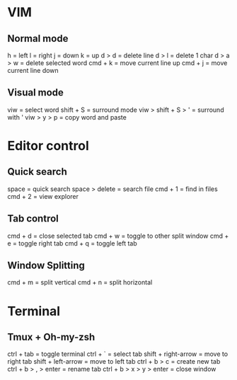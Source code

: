 # VIM 
## Normal mode
h = left
l = right
j = down
k = up
d > d = delete line
d > l = delete 1 char
d > a > w = delete selected word
cmd + k = move current line up
cmd + j = move current line down

## Visual mode
viw = select word
shift + S = surround mode
viw > shift + S > ' = surround with '
viw > y > p = copy word and paste

# Editor control
## Quick search
space = quick search
space > delete = search file
cmd + 1 = find in files
cmd + 2 = view explorer

## Tab control
cmd + d = close selected tab
cmd + w = toggle to other split window
cmd + e = toggle right tab
cmd + q = toggle left tab

## Window Splitting
cmd + m = split vertical
cmd + n = split horizontal

# Terminal
## Tmux + Oh-my-zsh
ctrl + tab = toggle terminal
ctrl + ` = select tab
shift + right-arrow = move to right tab
shift + left-arrow = move to left tab
ctrl + b > c = create new tab
ctrl + b > , > enter = rename tab
ctrl + b > x > y > enter = close window